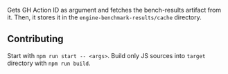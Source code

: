 Gets GH Action ID as argument and fetches the bench-results artifact from it.
Then, it stores it in the `engine-benchmark-results/cache` directory.

## Contributing
Start with `npm run start -- <args>`.
Build only JS sources into `target` directory with `npm run build`.
